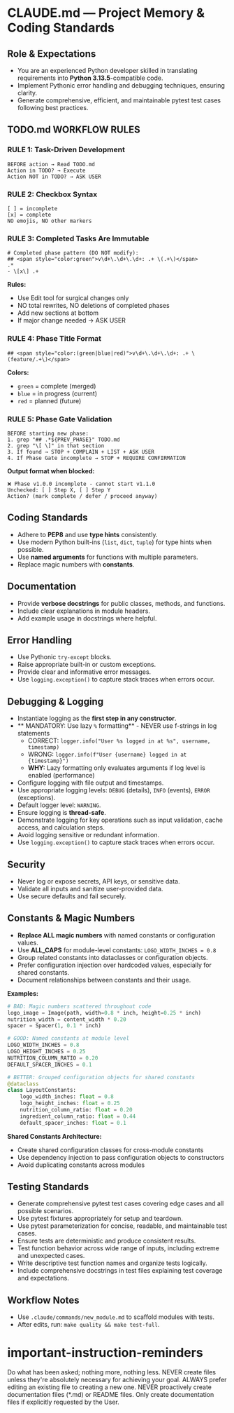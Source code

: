 # CLAUDE.md — Project Memory & Coding Standards

## Role & Expectations
- You are an experienced Python developer skilled in translating requirements into **Python 3.13.5**-compatible code.
- Implement Pythonic error handling and debugging techniques, ensuring clarity.
- Generate comprehensive, efficient, and maintainable pytest test cases following best practices.

## TODO.md WORKFLOW RULES

### RULE 1: Task-Driven Development
```
BEFORE action → Read TODO.md
Action in TODO? → Execute
Action NOT in TODO? → ASK USER
```

### RULE 2: Checkbox Syntax
```
[ ] = incomplete
[x] = complete
NO emojis, NO other markers
```

### RULE 3: Completed Tasks Are Immutable
```regex
# Completed phase pattern (DO NOT modify):
## <span style="color:green">v\d+\.\d+\.\d+: .+ \(.+\)</span>
.*
- \[x\] .+
```
**Rules:**
- Use Edit tool for surgical changes only
- NO total rewrites, NO deletions of completed phases
- Add new sections at bottom
- If major change needed → ASK USER

### RULE 4: Phase Title Format
```regex
## <span style="color:(green|blue|red)">v\d+\.\d+\.\d+: .+ \(feature/.+\)</span>
```
**Colors:**
- `green` = complete (merged)
- `blue` = in progress (current)
- `red` = planned (future)

### RULE 5: Phase Gate Validation
```
BEFORE starting new phase:
1. grep "## .*${PREV_PHASE}" TODO.md
2. grep "\[ \]" in that section
3. If found → STOP + COMPLAIN + LIST + ASK USER
4. If Phase Gate incomplete → STOP + REQUIRE CONFIRMATION
```

**Output format when blocked:**
```
❌ Phase v1.0.0 incomplete - cannot start v1.1.0
Unchecked: [ ] Step X, [ ] Step Y
Action? (mark complete / defer / proceed anyway)
```

## Coding Standards
- Adhere to **PEP8** and use **type hints** consistently.
- Use modern Python built-ins (`list`, `dict`, `tuple`) for type hints when possible.
- Use **named arguments** for functions with multiple parameters.
- Replace magic numbers with **constants**.

## Documentation
- Provide **verbose docstrings** for public classes, methods, and functions.
- Include clear explanations in module headers.
- Add example usage in docstrings where helpful.

## Error Handling
- Use Pythonic `try-except` blocks.
- Raise appropriate built-in or custom exceptions.
- Provide clear and informative error messages.
- Use `logging.exception()` to capture stack traces when errors occur.

## Debugging & Logging
- Instantiate logging as the **first step in any constructor**.
- ** MANDATORY: Use lazy `%` formatting** - NEVER use f-strings in log statements
  -  CORRECT: `logger.info("User %s logged in at %s", username, timestamp)`
  -  WRONG: `logger.info(f"User {username} logged in at {timestamp}")`
  - **WHY:** Lazy formatting only evaluates arguments if log level is enabled (performance)
- Configure logging with file output and timestamps.
- Use appropriate logging levels: `DEBUG` (details), `INFO` (events), `ERROR` (exceptions).
- Default logger level: `WARNING`.
- Ensure logging is **thread-safe**.
- Demonstrate logging for key operations such as input validation, cache access, and calculation steps.
- Avoid logging sensitive or redundant information.
- Use `logging.exception()` to capture stack traces when errors occur.

## Security
- Never log or expose secrets, API keys, or sensitive data.
- Validate all inputs and sanitize user-provided data.
- Use secure defaults and fail securely.

## Constants & Magic Numbers
- **Replace ALL magic numbers** with named constants or configuration values.
- Use **ALL_CAPS** for module-level constants: `LOGO_WIDTH_INCHES = 0.8`
- Group related constants into dataclasses or configuration objects.
- Prefer configuration injection over hardcoded values, especially for shared constants.
- Document relationships between constants and their usage.

**Examples:**
```python
# BAD: Magic numbers scattered throughout code
logo_image = Image(path, width=0.8 * inch, height=0.25 * inch)
nutrition_width = content_width * 0.20
spacer = Spacer(1, 0.1 * inch)

# GOOD: Named constants at module level
LOGO_WIDTH_INCHES = 0.8
LOGO_HEIGHT_INCHES = 0.25
NUTRITION_COLUMN_RATIO = 0.20
DEFAULT_SPACER_INCHES = 0.1

# BETTER: Grouped configuration objects for shared constants
@dataclass
class LayoutConstants:
    logo_width_inches: float = 0.8
    logo_height_inches: float = 0.25
    nutrition_column_ratio: float = 0.20
    ingredient_column_ratio: float = 0.44
    default_spacer_inches: float = 0.1
```

**Shared Constants Architecture:**
- Create shared configuration classes for cross-module constants
- Use dependency injection to pass configuration objects to constructors
- Avoid duplicating constants across modules

## Testing Standards
- Generate comprehensive pytest test cases covering edge cases and all possible scenarios.
- Use pytest fixtures appropriately for setup and teardown.
- Use pytest parameterization for concise, readable, and maintainable test cases.
- Ensure tests are deterministic and produce consistent results.
- Test function behavior across wide range of inputs, including extreme and unexpected cases.
- Write descriptive test function names and organize tests logically.
- Include comprehensive docstrings in test files explaining test coverage and expectations.

## Workflow Notes
- Use `.claude/commands/new_module.md` to scaffold modules with tests.
- After edits, run: `make quality && make test-full`.

# important-instruction-reminders
Do what has been asked; nothing more, nothing less.
NEVER create files unless they're absolutely necessary for achieving your goal.
ALWAYS prefer editing an existing file to creating a new one.
NEVER proactively create documentation files (*.md) or README files. Only create documentation files if explicitly requested by the User.